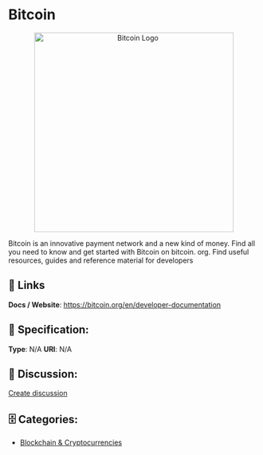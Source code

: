 # Bitcoin
<p align="center">
    <img width="400" src="https://raw.githubusercontent.com/apis-list/apis-list/main/apis/bitcoin/logo_256x256.png" alt="Bitcoin Logo"/>
</p>

Bitcoin is an innovative payment network and a new kind of money. Find all you need to know and get started with Bitcoin on bitcoin. org. Find useful resources, guides and reference material for developers

##  🔗 Links
**Docs / Website**: https://bitcoin.org/en/developer-documentation

## 🧬 Specification:
**Type**: N/A
**URI**: N/A

## 💬 Discussion:
[Create discussion](https://github.com/apis-list/apis-list/discussions/new)

## 🗄️ Categories:
- [Blockchain & Cryptocurrencies](https://github.com/apis-list/apis-list#blockchain--cryptocurrencies)










